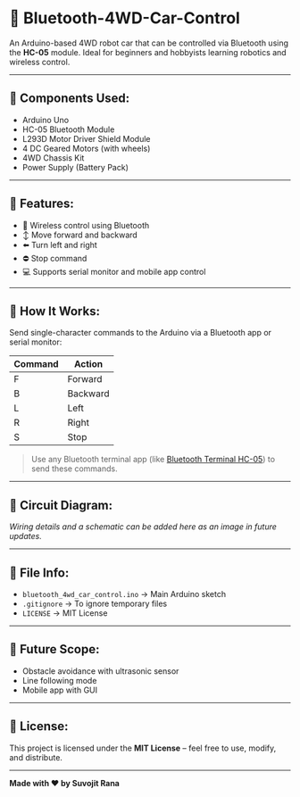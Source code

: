 # 🚗 Bluetooth-4WD-Car-Control

An Arduino-based 4WD robot car that can be controlled via Bluetooth using the **HC-05** module. Ideal for beginners and hobbyists learning robotics and wireless control.

---

## 🔧 Components Used:
- Arduino Uno 
- HC-05 Bluetooth Module
- L293D Motor Driver Shield Module
- 4 DC Geared Motors (with wheels)
- 4WD Chassis Kit
- Power Supply (Battery Pack)

---

## 📲 Features:
- 📡 Wireless control using Bluetooth
- ↕️ Move forward and backward
- ⬅️ Turn left and right
- ⛔ Stop command
- 💻 Supports serial monitor and mobile app control

---

## 🚀 How It Works:
Send single-character commands to the Arduino via a Bluetooth app or serial monitor:

| Command | Action      |
|---------|-------------|
| F       | Forward     |
| B       | Backward    |
| L       | Left        |
| R       | Right       |
| S       | Stop        |

> Use any Bluetooth terminal app (like [Bluetooth Terminal HC-05](https://play.google.com/store/apps/details?id=project.bluetoothterminal)) to send these commands.

---

## 🔌 Circuit Diagram:
_Wiring details and a schematic can be added here as an image in future updates._

---

## 📁 File Info:
- `bluetooth_4wd_car_control.ino` → Main Arduino sketch  
- `.gitignore` → To ignore temporary files  
- `LICENSE` → MIT License  

---

## 🧠 Future Scope:
- Obstacle avoidance with ultrasonic sensor
- Line following mode
- Mobile app with GUI

---

## 📃 License:
This project is licensed under the **MIT License** – feel free to use, modify, and distribute.

---

**Made with ❤️ by Suvojit Rana**
